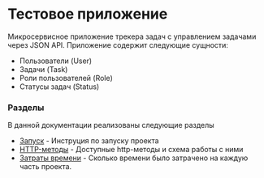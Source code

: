 # Тестовое приложение

Микросервисное приложение трекера задач с управлением задачами через JSON API. Приложение содержит следующие сущности:

  - Пользователи (User)
  - Задачи (Task)
  - Роли пользователей (Role)
  - Статусы задач (Status)

### Разделы

В данной документации реализованы следующие разделы

* [Запуск](documentation/setup.md) - Инструция по запуску проекта
* [HTTP-методы](documentation/http.md) - Доступные http-методы и схема работы с ними
* [Затраты времени](documentation/time.md) - Сколько времени было затрачено на каждую часть проекта.
